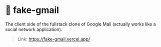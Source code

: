 # 📧 fake-gmail

The client side of the fullstack clone of Google Mail (actually works like a social network application).

> Link: https://fake-gmail.vercel.app/

